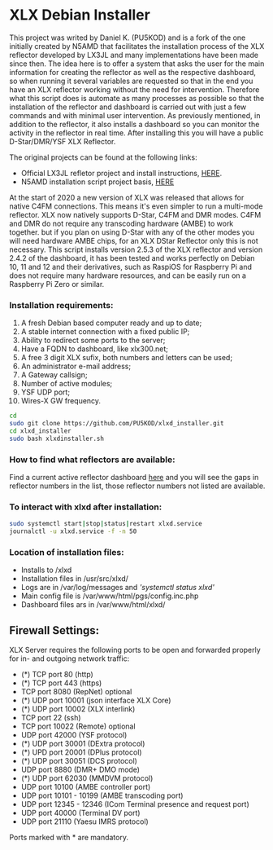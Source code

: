 # XLX Debian Installer
This project was writed by Daniel K. (PU5KOD) and is a fork of the one initially created by N5AMD that facilitates the installation process of the XLX reflector developed by LX3JL and many implementations have been made since then. The idea here is to offer a system that asks the user for the main information for creating the reflector as well as the respective dashboard, so when running it several variables are requested so that in the end you have an XLX reflector working without the need for intervention. Therefore what this script does is automate as many processes as possible so that the installation of the reflector and dashboard is carried out with just a few commands and with minimal user intervention. As previously mentioned, in addition to the reflector, it also installs a dashboard so you can monitor the activity in the reflector in real time.
After installing this you will have a public D-Star/DMR/YSF XLX Reflector.

The original projects can be found at the following links:
- Official LX3JL refletor project and install instructions, [HERE](https://github.com/LX3JL/xlxd).
- N5AMD installation script project basis, [HERE](https://github.com/n5amd/xlxd-debian-installer)

At the start of 2020 a new version of XLX was released that allows for native C4FM connections. This means it's even simpler to run a multi-mode reflector. XLX now natively supports D-Star, C4FM and DMR modes. C4FM and DMR do not require any transcoding hardware (AMBE) to work together. but if you plan on using D-Star with any of the other modes you will need hardware AMBE chips, for an XLX DStar Reflector only this is not necessary.
This script installs version 2.5.3 of the XLX reflector and version 2.4.2 of the dashboard, it has been tested and works perfectly on Debian 10, 11 and 12 and their derivatives, such as RaspiOS for Raspberry Pi and does not require many hardware resources, and can be easily run on a Raspberry Pi Zero or similar.

### Installation requirements:
01.  A fresh Debian based computer ready and up to date;
02.  A stable internet connection with a fixed public IP;
03.  Ability to redirect some ports to the server;
04.  Have a FQDN to dashboard, like xlx300.net;
05.  A free 3 digit XLX sufix, both numbers and letters can be used;
06.  An administrator e-mail address;
07.  A Gateway callsign;
08.  Number of active modules;
09.  YSF UDP port;
10.  Wires-X GW frequency.
   
```sh
cd
sudo git clone https://github.com/PU5KOD/xlxd_installer.git
cd xlxd_installer
sudo bash xlxdinstaller.sh
```
### How to find what reflectors are available:
Find a current active reflector dashboard [here](https://xlx300.net/index.php?show=reflectors) and you will see the gaps in reflector numbers in the list, those reflector numbers not listed are available. 

### To interact with xlxd after installation:
```sh
sudo systemctl start|stop|status|restart xlxd.service
journalctl -u xlxd.service -f -n 50
```

### Location of installation files:
 - Installs to /xlxd
 - Installation files in /usr/src/xlxd/
 - Logs are in /var/log/messages and *'systemctl status xlxd'*
 - Main config file is /var/www/html/pgs/config.inc.php
 - Dashboard files ars in /var/www/html/xlxd/

## Firewall Settings:

XLX Server requires the following ports to be open and forwarded properly for in- and outgoing network traffic:

* (*) TCP port 80 (http)
* (*) TCP port 443 (https)
* TCP port 8080 (RepNet) optional
* (*) UDP port 10001 (json interface XLX Core)
* (*) UDP port 10002 (XLX interlink)
* TCP port 22 (ssh)
* TCP port 10022 (Remote) optional
* UDP port 42000 (YSF protocol)
* (*) UDP port 30001 (DExtra protocol)
* (*) UPD port 20001 (DPlus protocol)
* (*) UDP port 30051 (DCS protocol)
* UDP port 8880 (DMR+ DMO mode)
* (*) UDP port 62030 (MMDVM protocol)
* UDP port 10100 (AMBE controller port)
* UDP port 10101 - 10199 (AMBE transcoding port)
* UDP port 12345 - 12346 (ICom Terminal presence and request port)
* UDP port 40000 (Terminal DV port)
* UDP port 21110 (Yaesu IMRS protocol)

Ports marked with * are mandatory.
